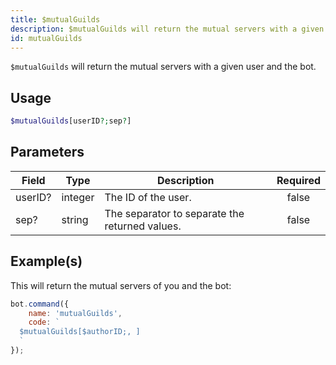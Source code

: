 ```yaml
---
title: $mutualGuilds
description: $mutualGuilds will return the mutual servers with a given user and the bot.
id: mutualGuilds
---
```


`$mutualGuilds` will return the mutual servers with a given user and the bot.

## Usage

```php
$mutualGuilds[userID?;sep?]
```

## Parameters

| Field   | Type    | Description                                    | Required |
| ------- | ------- | ---------------------------------------------- | :------: |
| userID? | integer | The ID of the user.                            |  false   |
| sep?    | string  | The separator to separate the returned values. |  false   |

## Example(s)

This will return the mutual servers of you and the bot:

```javascript
bot.command({
    name: 'mutualGuilds',
    code: `
  $mutualGuilds[$authorID;, ]
  `
});
```

